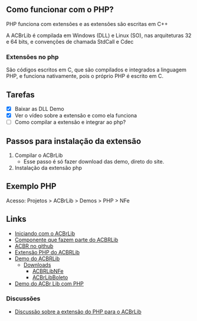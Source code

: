 ## Como funcionar com o PHP?
PHP funciona com extensões e as extensões são escritas em C++

A ACBrLib é compilada em Windows (DLL) e Linux (SO), nas arquiteturas 32 e 64 bits, e convenções de chamada StdCall e Cdec

### Extensões no php
São códigos escritos em C, que são compilados e integrados a linguagem PHP, e funciona nativamente, pois o próprio PHP é escrito em C.

## Tarefas
- [X] Baixar as DLL Demo
- [X] Ver o vídeo sobre a extensão e como ela funciona
- [ ] Como compilar a extensão e integrar ao php?

## Passos para instalação da extensão
1. Compilar o ACBrLib
    - Esse passo é só fazer download das demo, direto do site.
2. Instalação da extensão php

## Exemplo PHP
Acesso: Projetos > ACBrLib > Demos > PHP > NFe


## Links
- [Iniciando com o ACBrLib](https://www.projetoacbr.com.br/forum/topic/64887-bem-vindo-a-acbrlib/) 
- [Componente que fazem parte do ACBRLib](https://projetoacbr.com.br/pro/downloads/#acbrlib)
- [ACBR no github](https://github.com/mateusvieites/ACBR-Exemplo-Node/tree/main)
- [Extensão PHP do ACBRLib](https://github.com/billbarsch/acbrlibphp)
- [Demo do ACBRLib](https://www.projetoacbr.com.br/forum/topic/63052-acbrlib-demo-download-livre/)
    - [Downloads](https://www.projetoacbr.com.br/forum/files/category/63-acbrlib-demo/)
        - [ACBRLibNFe](https://www.projetoacbr.com.br/forum/files/file/476-acbrlibnfe-demo/)
        - [ACBrLibBoleto](https://www.projetoacbr.com.br/forum/files/file/472-acbrlibboleto-demo/)
- [Demo do ACBr Lib com PHP](https://svn.code.sf.net/p/acbr/code/trunk2/Projetos/ACBrLib/Demos/PHP/Boleto/)


### Discussões
- [Discussão sobre a extensão do PHP para o ACBrLib](https://www.projetoacbr.com.br/forum/topic/57880-extens%C3%A3o-php-para-uso-do-acbrlib-online-acbrlibphp) 